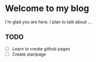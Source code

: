 # Welcome to my blog

I'm glad you are here. I plan to talk about ...

## TODO
 - [ ] Learn to create github pages
 - [ ] Create startpage
